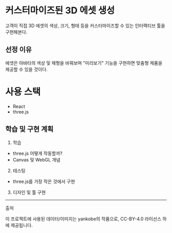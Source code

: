# 커스터마이즈된 3D 에셋 생성

고객이 직접 3D 에셋의 색상, 크기, 형태 등을 커스터마이즈할 수 있는 인터랙티브 툴을 구현해본다.

## 선정 이유

에셋은 아바타의 색상 및 채형을 바꿔보며 "미리보기" 기능을 구현하면 맞춤형 제품을 제공할 수 있을 것이다.

# 사용 스택

- React
- three.js

## 학습 및 구현 계획

1. 학습

- three.js 어떻게 작동할까?
- Canvas 및 WebGL 개념

2. 테스팅

- three.js를 가장 작은 것에서 구현

3. 디자인 및 툴 구현

---

출처

이 프로젝트에 사용된 데이터/이미지는 yankobe의 작품으로, CC-BY-4.0 라이선스 하에 제공됩니다. 